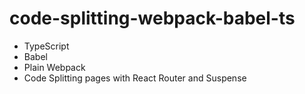 # code-splitting-webpack-babel-ts

* TypeScript
* Babel
* Plain Webpack
* Code Splitting pages with React Router and Suspense
